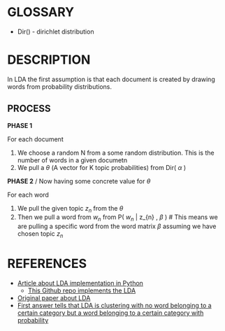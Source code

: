 

# GLOSSARY 

+ Dir() - dirichlet distribution

# DESCRIPTION

In LDA the first assumption is that each document is created by drawing words from probability distributions. 


## PROCESS


**PHASE 1**

For each document

1. We choose a random N from a some random distribution. This is the number of words in a given documetn
2. We pull a $\theta$ (A vector for K topic probabilities) from Dir( $\alpha$ ) 

  **PHASE 2** / Now having some concrete value for $\theta$ 

  For each word

  1. We pull the given topic $z_{n}$ from the $\theta$
  2. Then we pull a word from $w_{n}$ from P( $w_{n}$ | z_{n} , $\beta$  )  # This means we are pulling a specific word from the word matrix $\beta$ assuming we have chosen topic $z_{n}$

# REFERENCES 

+ [Article about LDA implementation in Python](https://towardsdatascience.com/end-to-end-topic-modeling-in-python-latent-dirichlet-allocation-lda-35ce4ed6b3e0)
  + [This Github repo implements the LDA](https://github.com/kapadias/mediumposts/tree/master/natural_language_processing/topic_modeling/notebooks)
+ [Original paper about LDA](https://www.jmlr.org/papers/volume3/blei03a/blei03a.pdf)
+ [First answer tells that LDA is clustering with no word belonging to a certain category but a word belonging to a certain category with probability](https://www.quora.com/LDA-Topic-Modelling-output-what-do-the-output-values-represent)
